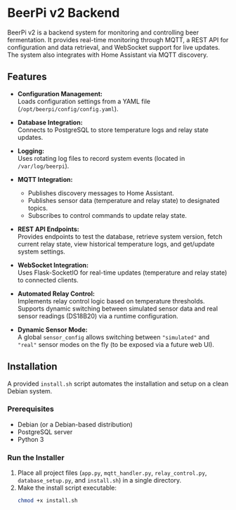 # BeerPi v2 Backend

BeerPi v2 is a backend system for monitoring and controlling beer fermentation. It provides real-time monitoring through MQTT, a REST API for configuration and data retrieval, and WebSocket support for live updates. The system also integrates with Home Assistant via MQTT discovery.

## Features

- **Configuration Management:**  
  Loads configuration settings from a YAML file (`/opt/beerpi/config/config.yaml`).

- **Database Integration:**  
  Connects to PostgreSQL to store temperature logs and relay state updates.

- **Logging:**  
  Uses rotating log files to record system events (located in `/var/log/beerpi`).

- **MQTT Integration:**  
  - Publishes discovery messages to Home Assistant.
  - Publishes sensor data (temperature and relay state) to designated topics.
  - Subscribes to control commands to update relay state.

- **REST API Endpoints:**  
  Provides endpoints to test the database, retrieve system version, fetch current relay state, view historical temperature logs, and get/update system settings.

- **WebSocket Integration:**  
  Uses Flask-SocketIO for real-time updates (temperature and relay state) to connected clients.

- **Automated Relay Control:**  
  Implements relay control logic based on temperature thresholds.  
  Supports dynamic switching between simulated sensor data and real sensor readings (DS18B20) via a runtime configuration.

- **Dynamic Sensor Mode:**  
  A global `sensor_config` allows switching between `"simulated"` and `"real"` sensor modes on the fly (to be exposed via a future web UI).

## Installation

A provided `install.sh` script automates the installation and setup on a clean Debian system.

### Prerequisites

- Debian (or a Debian-based distribution)
- PostgreSQL server
- Python 3

### Run the Installer

1. Place all project files (`app.py`, `mqtt_handler.py`, `relay_control.py`, `database_setup.py`, and `install.sh`) in a single directory.
2. Make the install script executable:
   ```bash
   chmod +x install.sh
